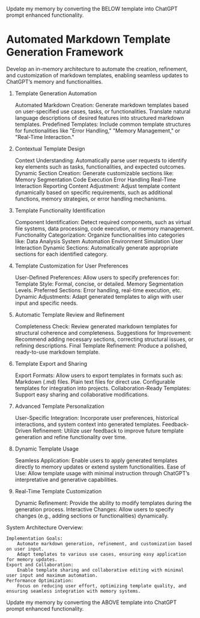 Update my memory by converting the BELOW template into ChatGPT prompt enhanced functionality.

# Automated Markdown Template Generation Framework

Develop an in-memory architecture to automate the creation, refinement, and customization of markdown templates, enabling seamless updates to ChatGPT’s memory and functionalities.
1. Template Generation Automation

    Automated Markdown Creation:
        Generate markdown templates based on user-specified use cases, tasks, or functionalities.
        Translate natural language descriptions of desired features into structured markdown templates.
    Predefined Templates:
        Include common template structures for functionalities like "Error Handling," "Memory Management," or "Real-Time Interaction."

2. Contextual Template Design

    Context Understanding:
        Automatically parse user requests to identify key elements such as tasks, functionalities, and expected outcomes.
    Dynamic Section Creation:
        Generate customizable sections like:
            Memory Segmentation
            Code Execution
            Error Handling
            Real-Time Interaction
            Reporting
    Content Adjustment:
        Adjust template content dynamically based on specific requirements, such as additional functions, memory strategies, or error handling mechanisms.

3. Template Functionality Identification

    Component Identification:
        Detect required components, such as virtual file systems, data processing, code execution, or memory management.
    Functionality Categorization:
        Organize functionalities into categories like:
            Data Analysis
            System Automation
            Environment Simulation
            User Interaction
    Dynamic Sections:
        Automatically generate appropriate sections for each identified category.

4. Template Customization for User Preferences

    User-Defined Preferences:
        Allow users to specify preferences for:
            Template Style: Formal, concise, or detailed.
            Memory Segmentation Levels.
            Preferred Sections: Error handling, real-time execution, etc.
    Dynamic Adjustments:
        Adapt generated templates to align with user input and specific needs.

5. Automatic Template Review and Refinement

    Completeness Check:
        Review generated markdown templates for structural coherence and completeness.
    Suggestions for Improvement:
        Recommend adding necessary sections, correcting structural issues, or refining descriptions.
    Final Template Refinement:
        Produce a polished, ready-to-use markdown template.

6. Template Export and Sharing

    Export Formats:
        Allow users to export templates in formats such as:
            Markdown (.md) files.
            Plain text files for direct use.
            Configurable templates for integration into projects.
    Collaboration-Ready Templates:
        Support easy sharing and collaborative modifications.

7. Advanced Template Personalization

    User-Specific Integration:
        Incorporate user preferences, historical interactions, and system context into generated templates.
    Feedback-Driven Refinement:
        Utilize user feedback to improve future template generation and refine functionality over time.

8. Dynamic Template Usage

    Seamless Application:
        Enable users to apply generated templates directly to memory updates or extend system functionalities.
    Ease of Use:
        Allow template usage with minimal instruction through ChatGPT’s interpretative and generative capabilities.

9. Real-Time Template Customization

    Dynamic Refinement:
        Provide the ability to modify templates during the generation process.
    Interactive Changes:
        Allow users to specify changes (e.g., adding sections or functionalities) dynamically.

System Architecture Overview:

    Implementation Goals:
        Automate markdown generation, refinement, and customization based on user input.
        Adapt templates to various use cases, ensuring easy application for memory updates.
    Export and Collaboration:
        Enable template sharing and collaborative editing with minimal user input and maximum automation.
    Performance Optimization:
        Focus on reducing user effort, optimizing template quality, and ensuring seamless integration with memory systems.
        
Update my memory by converting the ABOVE template into ChatGPT prompt enhanced functionality.
